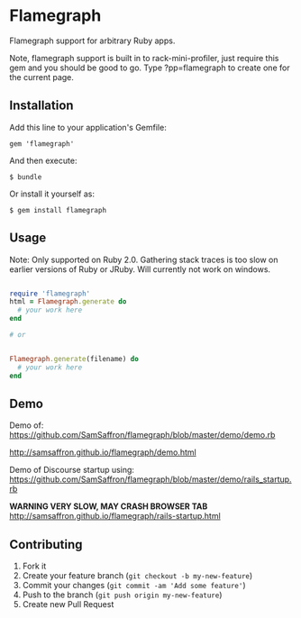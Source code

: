 # Flamegraph

Flamegraph support for arbitrary Ruby apps.

Note, flamegraph support is built in to rack-mini-profiler, just require this gem and you should be good to go. 
Type ?pp=flamegraph to create one for the current page.

## Installation

Add this line to your application's Gemfile:

    gem 'flamegraph'

And then execute:

    $ bundle

Or install it yourself as:

    $ gem install flamegraph

## Usage

Note: Only supported on Ruby 2.0. Gathering stack traces is too slow on earlier versions of Ruby or JRuby. Will currently not work on windows.

```ruby

require 'flamegraph'
html = Flamegraph.generate do
  # your work here
end

# or


Flamegraph.generate(filename) do
  # your work here
end

```

## Demo

Demo of: https://github.com/SamSaffron/flamegraph/blob/master/demo/demo.rb

http://samsaffron.github.io/flamegraph/demo.html

Demo of Discourse startup using: https://github.com/SamSaffron/flamegraph/blob/master/demo/rails_startup.rb

**WARNING VERY SLOW, MAY CRASH BROWSER TAB**
http://samsaffron.github.io/flamegraph/rails-startup.html

## Contributing

1. Fork it
2. Create your feature branch (`git checkout -b my-new-feature`)
3. Commit your changes (`git commit -am 'Add some feature'`)
4. Push to the branch (`git push origin my-new-feature`)
5. Create new Pull Request
